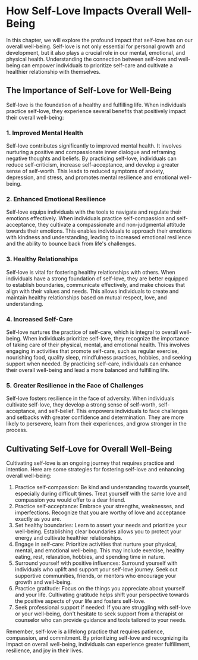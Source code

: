# How Self-Love Impacts Overall Well-Being

In this chapter, we will explore the profound impact that self-love has on our overall well-being. Self-love is not only essential for personal growth and development, but it also plays a crucial role in our mental, emotional, and physical health. Understanding the connection between self-love and well-being can empower individuals to prioritize self-care and cultivate a healthier relationship with themselves.

## The Importance of Self-Love for Well-Being

Self-love is the foundation of a healthy and fulfilling life. When individuals practice self-love, they experience several benefits that positively impact their overall well-being:

### 1\. Improved Mental Health

Self-love contributes significantly to improved mental health. It involves nurturing a positive and compassionate inner dialogue and reframing negative thoughts and beliefs. By practicing self-love, individuals can reduce self-criticism, increase self-acceptance, and develop a greater sense of self-worth. This leads to reduced symptoms of anxiety, depression, and stress, and promotes mental resilience and emotional well-being.

### 2\. Enhanced Emotional Resilience

Self-love equips individuals with the tools to navigate and regulate their emotions effectively. When individuals practice self-compassion and self-acceptance, they cultivate a compassionate and non-judgmental attitude towards their emotions. This enables individuals to approach their emotions with kindness and understanding, leading to increased emotional resilience and the ability to bounce back from life's challenges.

### 3\. Healthy Relationships

Self-love is vital for fostering healthy relationships with others. When individuals have a strong foundation of self-love, they are better equipped to establish boundaries, communicate effectively, and make choices that align with their values and needs. This allows individuals to create and maintain healthy relationships based on mutual respect, love, and understanding.

### 4\. Increased Self-Care

Self-love nurtures the practice of self-care, which is integral to overall well-being. When individuals prioritize self-love, they recognize the importance of taking care of their physical, mental, and emotional health. This involves engaging in activities that promote self-care, such as regular exercise, nourishing food, quality sleep, mindfulness practices, hobbies, and seeking support when needed. By practicing self-care, individuals can enhance their overall well-being and lead a more balanced and fulfilling life.

### 5\. Greater Resilience in the Face of Challenges

Self-love fosters resilience in the face of adversity. When individuals cultivate self-love, they develop a strong sense of self-worth, self-acceptance, and self-belief. This empowers individuals to face challenges and setbacks with greater confidence and determination. They are more likely to persevere, learn from their experiences, and grow stronger in the process.

## Cultivating Self-Love for Overall Well-Being

Cultivating self-love is an ongoing journey that requires practice and intention. Here are some strategies for fostering self-love and enhancing overall well-being:

1. Practice self-compassion: Be kind and understanding towards yourself, especially during difficult times. Treat yourself with the same love and compassion you would offer to a dear friend.
2. Practice self-acceptance: Embrace your strengths, weaknesses, and imperfections. Recognize that you are worthy of love and acceptance exactly as you are.
3. Set healthy boundaries: Learn to assert your needs and prioritize your well-being. Establishing clear boundaries allows you to protect your energy and cultivate healthier relationships.
4. Engage in self-care: Prioritize activities that nurture your physical, mental, and emotional well-being. This may include exercise, healthy eating, rest, relaxation, hobbies, and spending time in nature.
5. Surround yourself with positive influences: Surround yourself with individuals who uplift and support your self-love journey. Seek out supportive communities, friends, or mentors who encourage your growth and well-being.
6. Practice gratitude: Focus on the things you appreciate about yourself and your life. Cultivating gratitude helps shift your perspective towards the positive aspects of your life and fosters self-love.
7. Seek professional support if needed: If you are struggling with self-love or your well-being, don't hesitate to seek support from a therapist or counselor who can provide guidance and tools tailored to your needs.

Remember, self-love is a lifelong practice that requires patience, compassion, and commitment. By prioritizing self-love and recognizing its impact on overall well-being, individuals can experience greater fulfillment, resilience, and joy in their lives.
